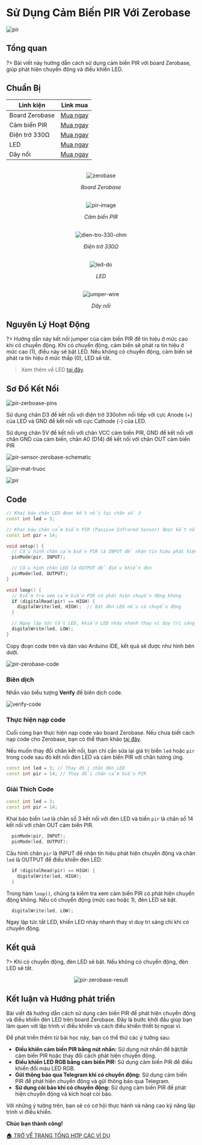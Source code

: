 <br>
<br>
<br>

# Sử Dụng Cảm Biến PIR Với Zerobase

![pir](../../../_media/pir.png "pir")

## Tổng quan

?> Bài viết này hướng dẫn cách sử dụng cảm biến PIR với board Zerobase, giúp phát hiện chuyển động và điều khiển LED.

## Chuẩn Bị

| Linh kiện |  Link mua |
| --- | --- |
| Board Zerobase | [Mua ngay](https://chipstack.vn/san-pham/zerobase/) |
| Cảm biến PIR | [Mua ngay](https://chipstack.vn/san-pham/cam-bien-pir/) |
| Điện trở 330Ω | [Mua ngay](https://chipstack.vn/san-pham/dien-tro-1-4w-1/) |
| LED | [Mua ngay](https://chipstack.vn/san-pham/led-5mm-vo-mau/) |
| Dây nối | [Mua ngay](https://chipstack.vn/san-pham/day-jumper-duc-duc/) |

<br>

<div align="center">
    <img src="../../../_media/zerobase-image.png" alt="zerobase">
    <p><em>Board Zerobase</em></p>
</div>

<br>

<div align="center">
    <img src="../../../_media/pir-image.png" alt="pir-image">
    <p><em>Cảm biến PIR</em></p>
</div>

<br>

<div align="center">
    <img src="https://cdn.chipstack.vn/default/dien-tro-330-ohm.png" alt="dien-tro-330-ohm">
    <p><em>Điện trở 330Ω</em></p>
</div>

<br>

<div align="center">
    <img src="https://cdn.chipstack.vn/default/led-do.png" alt="led-do">
    <p><em>LED</em></p>
</div>

<br>

<div align="center">
    <img src="https://cdn.chipstack.vn/default/jumper-wire.png" alt="jumper-wire">
    <p><em>Dây nối</em></p>
</div>


## Nguyên Lý Hoạt Động

?> Hướng dẫn này kết nối jumper của cảm biến PIR để tín hiệu ở mức cao khi có chuyển động. Khi có chuyển động, cảm biến sẽ phát ra tín hiệu ở mức cao (1), điều này sẽ bật LED. Nếu không có chuyển động, cảm biến sẽ phát ra tín hiệu ở mức thấp (0), LED sẽ tắt.

> Xem thêm về LED [tại đây](https://chipstack.vn/uncategorized/diot-phat-quang-la-gi-nguyen-ly-hoat-dong-va-ung-dung-tiet-kiem-nang-luong/).

## Sơ Đồ Kết Nối

![pir-zerboase-pins](../../../_media/pir-zerobase-pins.png "pir-zerboase-pins")

Sử dụng chân D3 để kết nối với điện trở 330ohm nối tiếp với cực Anode (+) của LED và GND để kết nối với cực Cathode (-) của LED.

Sử dụng chân 5V để kết nối với chân VCC cảm biến PIR, GND để kết nối với chân GND của cảm biến, chân A0 (D14) để kết nối với chân OUT cảm biến PIR

![pir-sensor-zerobase-schematic](../../../_media/pir-sensor-zerobase-schematic.png "pir-sensor-zerobase-schematic")

![pir-mat-truoc](../../../_media/pir-mat-truoc.png "pir-mat-truoc")

![pir](../../../_media/pir.png "pir")


## Code

```cpp
// Khai báo chân LED được kết nối tại chân số 3
const int led = 3;

// Khai báo chân cảm biến PIR (Passive Infrared Sensor) được kết nối tại chân số 14
const int pir = 14;

void setup() {
  // Cấu hình chân cảm biến PIR là INPUT để nhận tín hiệu phát hiện chuyển động
  pinMode(pir, INPUT);

  // Cấu hình chân LED là OUTPUT để điều khiển đèn
  pinMode(led, OUTPUT);
}

void loop() {
  // Kiểm tra xem cảm biến PIR có phát hiện chuyển động không
  if (digitalRead(pir) == HIGH) {
    digitalWrite(led, HIGH);  // Bật đèn LED nếu có chuyển động
  }

  // Ngay lập tức tắt LED, khiến LED nháy nhanh thay vì duy trì sáng chỉ khi có chuyển động
  digitalWrite(led, LOW);
}
```

Copy đoạn code trên và dán vào Arduino IDE, kết quả sẽ được như hình bên dưới.

![pir-zerobase-code](../../../_media/pir-zerobase-code.png "pir-zerobase-code]")

### Biên dịch

Nhấn vào biểu tượng **Verify** để biên dịch code.

![verify-code](https://cdn.chipstack.vn/verify-code.png "verify-code]")

### Thực hiện nạp code

Cuối cùng bạn thực hiện nạp code vào board Zerobase. Nếu chưa biết cách nạp code cho Zerobase, bạn có thể tham khảo [tại đây](https://zerobase.chipstack.vn/#/vi/zerobase/quickstart).

Nếu muốn thay đổi chân kết nối, bạn chỉ cần sửa lại giá trị biến `led` hoặc `pir` trong code sau đó kết nối đèn LED và cảm biến PIR với chân tương ứng.

```cpp
const int led = 3; // Thay đổi chân đèn LED
const int pir = 14; // Thay đổi chân cảm biến PIR
```


### Giải Thích Code

```cpp
const int led = 3;
const int pir = 14;
```

Khai báo biến `led` là chân số 3 kết nối với đèn LED và biến `pir` là chân số 14 kết nối với chân OUT cảm biến PIR.

```cpp
  pinMode(pir, INPUT);
  pinMode(led, OUTPUT);
```

Cấu hình chân `pir` là INPUT để nhận tín hiệu phát hiện chuyển động và chân `led` là OUTPUT để điều khiển đèn LED.

```cpp
  if (digitalRead(pir) == HIGH) {
    digitalWrite(led, HIGH);
  }
```

Trong hàm `loop()`, chúng ta kiểm tra xem cảm biến PIR có phát hiện chuyển động không. Nếu có chuyển động (mức cao hoặc 1), đèn LED sẽ bật.

```cpp
  digitalWrite(led, LOW);
```

Ngay lập tức tắt LED, khiến LED nháy nhanh thay vì duy trì sáng chỉ khi có chuyển động.

## Kết quả

?> Khi có chuyển động, đèn LED sẽ bật. Nếu không có chuyển động, đèn LED sẽ tắt.

<p align="center">
  <img src="../../../_media/pir-zerobase-result.gif" alt="pir-zerobase-result">
</p>

## Kết luận và Hướng phát triển

Bài viết đã hướng dẫn cách sử dụng cảm biến PIR để phát hiện chuyển động và điều khiển đèn LED trên board Zerobase. Đây là bước khởi đầu giúp bạn làm quen với lập trình vi điều khiển và cách điều khiển thiết bị ngoại vi.

Để phát triển thêm từ bài học này, bạn có thể thử các ý tưởng sau:

- **Điều khiển cảm biến PIR bằng nút nhấn:** Sử dụng nút nhấn để bật/tắt cảm biến PIR hoặc thay đổi cách phát hiện chuyển động.
- **Điều khiển LED RGB bằng cảm biến PIR:** Sử dụng cảm biến PIR để điều khiển đổi màu LED RGB.
- **Gửi thông báo qua Telegram khi có chuyển động:** Sử dụng cảm biến PIR để phát hiện chuyển động và gửi thông báo qua Telegram.
- **Sử dụng còi báo khi có chuyển động:** Sử dụng cảm biến PIR để phát hiện chuyển động và kích hoạt còi báo.

Với những ý tưởng trên, bạn sẽ có cơ hội thực hành và nâng cao kỹ năng lập trình vi điều khiển.

**Chúc bạn thành công!**

[🏠 TRỞ VỀ TRANG TỔNG HỢP CÁC VÍ DỤ](vi/zerobase/examples.md)
